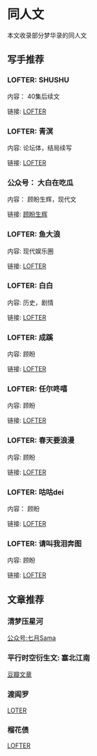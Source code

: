 # 同人文

本文收录部分梦华录的同人文

## 写手推荐

### LOFTER: SHUSHU

内容： 40集后续文

链接: [LOFTER](https://zouyibaigaowangyue.lofter.com/view)

### LOFTER: 青溟

内容: 论坛体，结局续写

链接: [LOFTER](https://junyifengliu329.lofter.com/view)

### 公众号： 大白在吃瓜

内容： 顾盼生辉，现代文

链接: [顾盼生辉](https://mp.weixin.qq.com/s/GW6kRuhG8Rhi3CLVbUdXZw)

### LOFTER: 鱼大浪

内容: 现代娱乐圈

链接: [LOFTER](https://yudalang0505.lofter.com/post/4c683617_2b65b887c)

### LOFTER: 白白

内容: 历史，剧情

链接: [LOFTER](https://baibai85321.lofter.com/view)

### LOFTER: 成蹊

内容: 顾盼

链接: [LOFTER](https://nizenmenengfangqinuli.lofter.com/view)

### LOFTER: 任尔咚嘻

内容: 顾盼

链接: [LOFTER](https://qianwanlichaoyanyumuxue.lofter.com/view)

### LOFTER: 春天要浪漫

内容: 顾盼

链接: [LOFTER](https://chuntianyaolangman.lofter.com/view)

### LOFTER: 咕咕dei

内容： 顾盼

链接: [LOFTER](https://memdmeimei.lofter.com/view)

### LOFTER: 请叫我泪奔图

内容: 顾盼

链接: [LOFTER](https://cicipound.lofter.com/view)

## 文章推荐

### 清梦压星河

[公众号:七月Sama](https://mp.weixin.qq.com/s/dDAW40p5099rLCrrRW0b9Q)

### 平行时空衍生文: 塞北江南

[豆瓣文章](https://www.douban.com/group/topic/270343686/?_i=4766819Rn8heGv)

### 渡阎罗

[LOTER](https://wing0327.lofter.com/post/1cf419a0_2b5b025a5)

### 榴花债

[LOFTER](https://wing0327.lofter.com/post/1cf419a0_2b5befea1)
